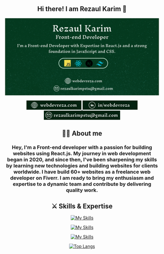 <h2 align="center">Hi there! I am Rezaul Karim 👋</h2>

![Alt Text](images/banner-2.png)

<p align="center">
  <a href="https://webdevreza.com">
    <img src="./images/link-1.png" />
  </a> 
  <a href="https://www.linkedin.com/in/webdevreza">
    <img src="./images/link-3.png" />
  </a>
  <a href="mailto:rezaulkarimpstu@gmail.com">
    <img src="./images/link-4.png" />
  </a>
</p>

<div align="center">
 
## 👨‍💻 About me
<h3>Hey, I'm a Front-end developer with a passion for building websites using React.js. My journey in web development began in 2020, and since then, I've been sharpening my skills by learning new technologies and building websites for clients worldwide. I have build 60+ websites as a freelance web developer on Fiverr. I am ready to bring my enthusiasm and expertise to a dynamic team and contribute by delivering quality work.</h3>
</div>

<div align="center">

## ⚔️ Skills & Expertise

[![My Skills](https://skillicons.dev/icons?i=html,css,sass,bootstrap,tailwind,mui,figma)](https://skillicons.dev) 

[![My Skills](https://skillicons.dev/icons?i=js,react,next,express,mongo)](https://skillicons.dev)

[![My Skills](https://skillicons.dev/icons?i=git,firebase,vercel)](https://skillicons.dev)

[![Top Langs](https://github-readme-stats-git-masterrstaa-rickstaa.vercel.app/api/top-langs/?username=merndevreza)](https://github.com/merndevreza/github-readme-stats)
</div> 
